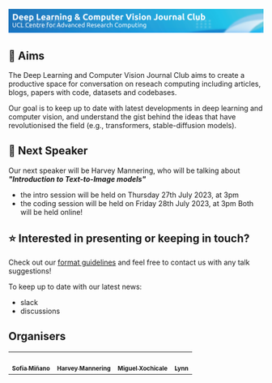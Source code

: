 ![banner](https://github.com/dlcv-journal-club/.github/blob/main/profile/banner.png)

## 🎯 Aims 
The Deep Learning and Computer Vision Journal Club aims to create a productive space for conversation on reseach computing including articles, blogs, papers with code, datasets and codebases.

Our goal is to keep up to date with latest developments in deep learning and computer vision, and understand the gist behind the ideas that have revolutionised the field (e.g., transformers, stable-diffusion models).

## 📢 Next Speaker 
Our next speaker will be Harvey Mannering, who will be talking about ***"Introduction to Text-to-Image models"***
- the intro session will be held on Thursday 27th July 2023, at 3pm
- the coding session will be held on Friday 28th July 2023, at 3pm
Both will be held online!

## ⭐ Interested in presenting or keeping in touch?
Check out our [format guidelines](https://github.com/dlcv-journal-club/.github/blob/main/format.md) and feel free to contact us with any talk suggestions!

To keep up to date with our latest news:
- slack
- discussions

## Organisers
<!-- ALL-CONTRIBUTORS-LIST:START - Do not remove or modify this section -->
<!-- prettier-ignore-start -->
<!-- markdownlint-disable -->
<table>
  <tr>
	<td align="center">
		<a href="https://github.com/sfmig"><img src="https://avatars1.githubusercontent.com/u/33267254?v=4?s=100" width="100px;" alt=""/>
		<br />
			<sub> <b>Sofia Miñano</b> </sub>        
		</a>
		<br />
	</td>
	<!-- CONTRIBUTOR -->
	<td align="center">
		<a href="https://github.com/harveymannering"><img src="https://avatars1.githubusercontent.com/u/60523103?v=4?s=100" width="100px;" alt=""/>
		<br />
			<sub> <b>Harvey Mannering</b> </sub>        
		</a>
		<br />
	</td>
	<!-- CONTRIBUTOR -->
	<td align="center">
		<a href="https://github.com/budai4medtech"><img src="https://avatars1.githubusercontent.com/u/11370681?v=4?s=100" width="100px;" alt=""/>
			<br />
			<sub><b>Miguel Xochicale</b></sub>          
			<br />
		</a>
	</td>
  <!-- CONTRIBUTOR -->
	<td align="center">
		<!-- ADD GITHUB USERNAME AND HASH FOR GITHUB PHOTO -->
		<a href="https://github.com/???"><img src="https://avatars1.githubusercontent.com/u/23114020?v=4?s=100" width="100px;" alt=""/>
		<br />
			<sub> <b>Lynn </b> </sub>        
		</a>
		<br />
			<!-- ADD GITHUB REPOSITORY AND PROJECT, TITLE AND EMOJIS -->
	</td>
	<!-- CONTRIBUTOR -->
  </tr>
</table>
<!-- markdownlint-restore -->
<!-- prettier-ignore-end -->

<!-- ALL-CONTRIBUTORS-LIST:END -->
